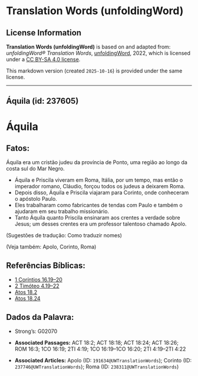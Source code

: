 # Translation Words (unfoldingWord)

## License Information

**Translation Words (unfoldingWord)** is based on and adapted from: _unfoldingWord® Translation Words_, [unfoldingWord](https://unfoldingword.org/utw), 2022, which is licensed under a [CC BY-SA 4.0 license](https://creativecommons.org/licenses/by-sa/4.0/legalcode.en).

This markdown version (created `2025-10-16`) is provided under the same license.



--------------------------------

## Áquila (id: 237605)

Áquila
======

Fatos:
------

Áquila era um cristão judeu da província de Ponto, uma região ao longo da costa sul do Mar Negro.

* Áquila e Priscila viveram em Roma, Itália, por um tempo, mas então o imperador romano, Cláudio, forçou todos os judeus a deixarem Roma.
* Depois disso, Áquila e Priscila viajaram para Corinto, onde conheceram o apóstolo Paulo.
* Eles trabalharam como fabricantes de tendas com Paulo e também o ajudaram em seu trabalho missionário.
* Tanto Áquila quanto Priscila ensinaram aos crentes a verdade sobre Jesus; um desses crentes era um professor talentoso chamado Apolo.

(Sugestões de tradução: Como traduzir nomes)

(Veja também: Apolo, Corinto, Roma)

Referências Bíblicas:
---------------------

* [1 Coríntios 16\.19–20](https://ref.ly/1Cor16:19-1Cor16:20)
* [2 Timóteo 4\.19–22](https://ref.ly/2Tim4:19-2Tim4:22)
* [Atos 18\.2](https://ref.ly/Acts18:2)
* [Atos 18\.24](https://ref.ly/Acts18:24)

Dados da Palavra:
-----------------

* Strong’s: G02070

* **Associated Passages:** ACT 18:2; ACT 18:18; ACT 18:24; ACT 18:26; ROM 16:3; 1CO 16:19; 2TI 4:19; 1CO 16:19–1CO 16:20; 2TI 4:19–2TI 4:22
* **Associated Articles:** Apolo (ID: `191634@UWTranslationWords`); Corinto (ID: `237746@UWTranslationWords`); Roma (ID: `238311@UWTranslationWords`)

